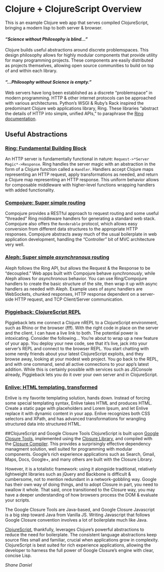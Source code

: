 # Clojure + ClojureScript Overview
This is an example Clojure web app that serves compiled ClojureScript, bringing a modern lisp to both server & browser.

#### _“Science without Philosophy is blind...”_
Clojure builds useful abstractions around discrete problemspaces. This design philosophy allows for highly modular components that provide utility for many programming projects. These components are easily distributed as projects themselves, allowing open source communities to build on top of and within each library.

#### _“...Philosophy without Science is empty.”_
Web servers have long been established as a discrete “problemspace” in modern programming. HTTP & other internet protocols can be approached with various architectures. Python’s WSGI & Ruby’s Rack inspired the predominant Clojure web applications library, Ring. These libraries “abstract the details of HTTP into simple, unified APIs,” to paraphrase the [Ring documentation](https://github.com/ring-clojure/ring).

## Useful Abstractions
### [Ring: Fundamental Building Block](https://github.com/ring-clojure/ring/wiki/Concepts)

An HTTP server is fundamentally functional in nature: `Request->*Server Magic*->Response`. Ring handles the server magic with an abstraction in the form of a Clojure function called a `Handler`. Handlers accept Clojure maps representing an HTTP request, apply transformations as needed, and return a Clojure map representing an HTTP response. This uniform behavior allows for composable middleware with higher-level functions wrapping handlers with added functionality.

### [Compojure: Super simple routing](https://github.com/weavejester/compojure/wiki/Routes-In-Detail)
Compojure provides a RESTful approach to request routing and some useful “threaded” Ring middleware handlers for generating a standard web stack. Compojure also offers the `Renderable` protocol, which allows easy conversion from different data structures to the appropriate HTTP responses. Compojure abstracts away much of the usual boilerplate in web application development, handling the “Controller” bit of MVC architecture very well.

### [Aleph: Super simple *asynchronous* routing](https://github.com/ztellman/aleph/wiki/HTTP)
Aleph follows the Ring API, but allows the Request & the Response to be “decoupled.” Web apps built with Compojure behave _synchronously_, while Aleph allows for _asynchronous_ behavior. You can use Ring/Compojure handlers to create the basic structure of the site, then wrap it up with async handlers as needed with Aleph. Example uses of async handlers are WebSockets, chunked responses, HTTP response dependent on a server-side HTTP request, and TCP Client/Server communication.

### [Piggieback: ClojureScript REPL](https://github.com/cemerick/piggieback)
Piggieback lets me connect a Clojure nREPL to a ClojureScript environment, such as Rhino or the browser (***!!!***). With the right code in place on the server and the client, I can have a live link to both. The potential power is intoxicating. Consider the following... You’re about to wrap up  a new feature of your app. You deploy your new code, see that it’s live, jack into your server’s REPL and connect to the browser REPL. You start chatting with some nerdy friends about your latest ClojureScript exploits, and they browse away, looking at your modest web project. You go back to the REPL, and with one command, send all active connections to your app’s latest addition. While this is certainly possible with services such as JSConsole already, Piggieback lets you do it over your own server and in ClojureScript.

### [Enlive: HTML templating, transformed](https://github.com/cgrand/enlive)
Enlive is my favorite templating solution, hands down. Instead of forcing some special templating syntax, Enlive takes HTML and produces HTML. Create a static page with placeholders and Lorem Ipsum, and let Enlive replace it with dynamic content in your app. Enlive recognizes both CSS selectors and XPath, and has advanced transformations for wrangling structured data into structured HTML.

##ClojureScript and Google Closure Tools
ClojureScript is built upon [Google Closure Tools](https://developers.google.com/closure/), implemented using the [Closure Library](https://developers.google.com/closure/library/), and compiled with the [Closure Compiler](https://developers.google.com/closure/compiler/). This provides a surprisingly effective dependency managment solution, well suited for programming with modular components. Google’s rich experience applications such as Search, Gmail, Maps, Docs, Google+, and many others are built with the Closure Library. 

However, it is a totalistic framework: using it alongside traditional, relatively lightweight libraries such as jQuery and Backbone is difficult & cumbersome, not to mention redundant in a network-gobbling way. Google has their own way of doing things, and to adopt Closure in part, you need to swallow it whole. That said, once transitioned to the Closure way, you may have a deeper understanding of how browsers process the DOM & evaluate your scripts.

The Google Closure Tools are Java-based, and Google Closure Javascript is a big step toward Java from Vanilla JS. Writing Javascript that follows Google Closure convention involves a lot of boilerplate much like Java.

[ClojureScript](https://github.com/clojure/clojurescript), thankfully, leverages Clojure’s powerful abstractions to reduce the need for boilerplate. The consistent language abstractions keep source files small and familiar, crucial when applications grow in complexity. ClojureScript is best suited for rich experience applications, allowing the developer to harness the full power of Google Closure’s engine with clear, concise Lisp.

_Shane Daniel_